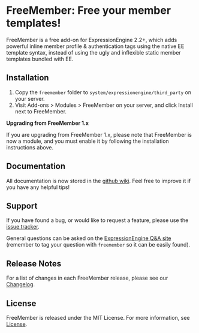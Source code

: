 # FreeMember: Free your member templates!

FreeMember is a free add-on for ExpressionEngine 2.2+, which adds powerful inline member profile
& authentication tags using the native EE template syntax, instead of using the ugly and inflexible
static member templates bundled with EE.

## Installation

1. Copy the `freemember` folder to `system/expressionengine/third_party` on your server.
2. Visit Add-ons > Modules > FreeMember on your server, and click Install next to FreeMember.

**Upgrading from FreeMember 1.x**

If you are upgrading from FreeMember 1.x, please note that FreeMember is now a module, and you
must enable it by following the installation instructions above.

## Documentation

All documentation is now stored in the [github wiki](https://github.com/expressodev/freemember/wiki).
Feel free to improve it if you have any helpful tips!

## Support

If you have found a bug, or would like to request a feature, please use the
[issue tracker](https://github.com/expressodev/freemember/issues?state=open).

General questions can be asked on the [ExpressionEngine Q&A site](http://expressionengine.stackexchange.com/)
(remember to tag your question with `freemember` so it can be easily found).

## Release Notes

For a list of changes in each FreeMember release, please see our [Changelog](https://github.com/expressodev/freemember/blob/master/CHANGELOG.md).

## License

FreeMember is released under the MIT License. For more information, see [License](https://github.com/expressodev/freemember/blob/master/LICENSE.md).
